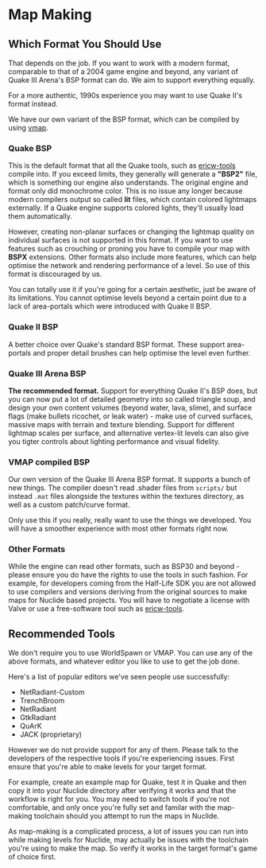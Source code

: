 # Map Making

## Which Format You Should Use

That depends on the job. If you want to work with a modern format, comparable to that of a  2004 game engine and beyond, any variant of Quake III Arena's BSP format can do.
We aim to support everything equally.

For a more authentic, 1990s experience you may want to use Quake II's format instead.

We have our own variant of the BSP format, which can be compiled by using [vmap](VMap.md).

### Quake BSP

This is the default format that all the Quake tools, such as [ericw-tools](https://ericwa.github.io/ericw-tools/) compile into. If you exceed limits, they generally will generate a **"BSP2"** file, which is something our engine also understands. The original engine and format only did monochrome color. This is no issue any longer because modern compilers output so called **lit** files, which contain colored lightmaps externally. If a Quake engine supports colored lights, they'll usually load them automatically.

However, creating non-planar surfaces or changing the lightmap quality on individual surfaces is not supported in this format. If you want to use features such as crouching or proning you have to compile your map with **BSPX** extensions. Other formats also include more features, which can help optimise the network and rendering performance of a level. So use of this format is discouraged by us. 

You can totally use it if you're going for a certain aesthetic, just be aware of its limitations. You cannot optimise levels beyond a certain point due to a lack of area-portals which were introduced with Quake II BSP.

### Quake II BSP

A better choice over Quake's standard BSP format. These support area-portals and proper detail brushes can help optimise the level even further.

### Quake III Arena BSP

**The recommended format.** Support for everything Quake II's BSP does, but you can now put a lot of detailed geometry into so called triangle soup, and design your own content volumes (beyond water, lava, slime), and surface flags (make bullets ricochet, or leak water) - make use of curved surfaces, massive maps with terrain and texture blending. Support for different lightmap scales per surface, and alternative vertex-lit levels can also give you tigter controls about lighting performance and visual fidelity.

### VMAP compiled BSP

Our own version of the Quake III Arena BSP format. It supports a bunch of new things.
The compiler doesn't read .shader files from `scripts/` but instead `.mat` files alongside the textures within the textures directory, as well as a custom patch/curve format.

Only use this if you really, really want to use the things we developed. You will have a smoother experience with most other formats right now.

### Other Formats

While the engine can read other formats, such as BSP30 and beyond - please ensure you do have the rights to use the tools in such fashion. For example, for developers coming from the Half-Life SDK you are not allowed to use compilers and versions deriving from the original sources to make maps for Nuclide based projects. You will have to negotiate a license with Valve or use a free-software tool such as [ericw-tools](https://ericwa.github.io/ericw-tools/).

## Recommended Tools

We don't require you to use WorldSpawn or VMAP. You can use any of the above formats, and whatever editor you like to use to get the job done.

Here's a list of popular editors we've seen people use successfully:

- NetRadiant-Custom
- TrenchBroom
- NetRadiant
- GtkRadiant
- QuArK
- JACK (proprietary)

However we do not provide support for any of them. Please talk to the developers of the respective tools if you're experiencing issues. First ensure that you're able to make levels for your target format.

For example, create an example map for Quake, test it in Quake and then copy it into your Nuclide directory after verifying it works and that the workflow is right for you.
You may need to switch tools if you're not comfortable, and only once you're fully set and familar with the map-making toolchain should you attempt to run the maps in Nuclide.

As map-making is a complicated process, a lot of issues you can run into while making levels for Nuclide, may actually be issues with the toolchain you're using to make the map. So verify it works in the target format's game of choice first.